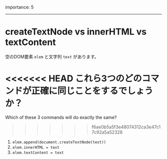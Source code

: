 importance: 5

---

# createTextNode vs innerHTML vs textContent

空のDOM要素 `elem` と文字列 `text` があります。

<<<<<<< HEAD
これら3つのどのコマンドが正確に同じことをするでしょうか？
=======
Which of these 3 commands will do exactly the same?
>>>>>>> f6ae0b5a5f3e48074312ca3e47c17c92a5a52328

1. `elem.append(document.createTextNode(text))`
2. `elem.innerHTML = text`
3. `elem.textContent = text`
